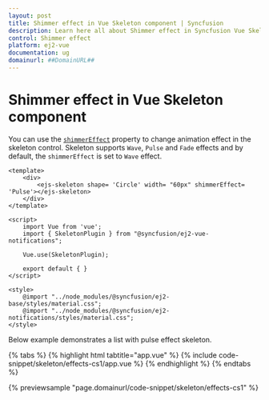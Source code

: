 ```yaml
---
layout: post
title: Shimmer effect in Vue Skeleton component | Syncfusion
description: Learn here all about Shimmer effect in Syncfusion Vue Skeleton component of Syncfusion Essential JS 2 and more.
control: Shimmer effect 
platform: ej2-vue
documentation: ug
domainurl: ##DomainURL##
---
```


# Shimmer effect in Vue Skeleton component

You can use the [`shimmerEffect`](https://ej2.syncfusion.com/vue/documentation/api/skeleton#shimmereffect) property to change animation effect in the skeleton control. Skeleton supports `Wave`, `Pulse` and `Fade` effects and by default, the `shimmerEffect` is set to `Wave` effect.

```
<template>
    <div>
        <ejs-skeleton shape= 'Circle' width= "60px" shimmerEffect= 'Pulse'></ejs-skeleton>
    </div>
</template>

<script>
    import Vue from 'vue';
    import { SkeletonPlugin } from "@syncfusion/ej2-vue-notifications";

    Vue.use(SkeletonPlugin);

    export default { }
</script>

<style>
    @import "../node_modules/@syncfusion/ej2-base/styles/material.css";
    @import "../node_modules/@syncfusion/ej2-notifications/styles/material.css";
</style>
```

Below example demonstrates a list with pulse effect skeleton.

{% tabs %}
{% highlight html tabtitle="app.vue" %}
{% include code-snippet/skeleton/effects-cs1/app.vue %}
{% endhighlight %}
{% endtabs %}
        
{% previewsample "page.domainurl/code-snippet/skeleton/effects-cs1" %}
